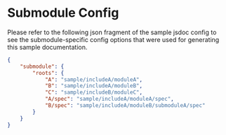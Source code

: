 # Submodule Config

Please refer to the following json fragment of the sample jsdoc config to see the submodule-specific config options that were used for generating this sample documentation.

```json
{
    "submodule": {
        "roots": {
            "A": "sample/includeA/moduleA",
            "B": "sample/includeA/moduleB",
            "C": "sample/includeB/moduleC",
            "A/spec": "sample/includeA/moduleA/spec",
            "B/spec": "sample/includeA/moduleB/submoduleA/spec"
        }
    }
}
```